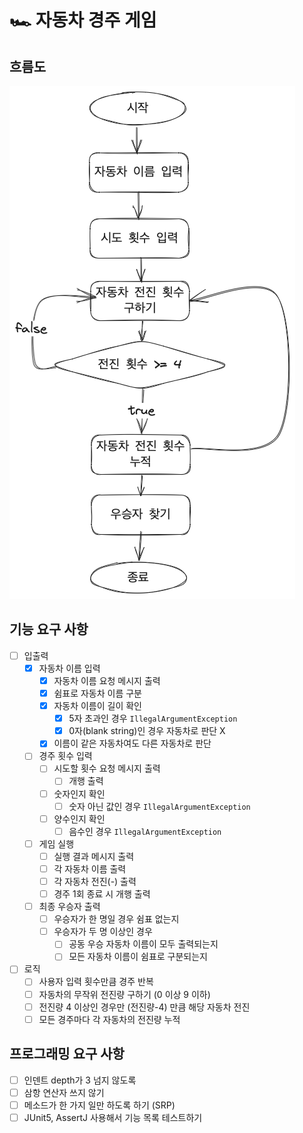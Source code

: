 # 🏎️ 자동차 경주 게임

## 흐름도

![flow_chart.png](flow_chart.png)

## 기능 요구 사항

- [ ] 입출력
    - [x] 자동차 이름 입력
        - [x] 자동차 이름 요청 메시지 출력
        - [x] 쉼표로 자동차 이름 구분
        - [x] 자동차 이름이 길이 확인
            - [x] 5자 초과인 경우 `IllegalArgumentException`
            - [x] 0자(blank string)인 경우 자동차로 판단 X
        - [x] 이름이 같은 자동차여도 다른 자동차로 판단

    - [ ] 경주 횟수 입력
        - [ ] 시도할 횟수 요청 메시지 출력
            - [ ] 개행 출력
        - [ ] 숫자인지 확인
            - [ ] 숫자 아닌 값인 경우 `IllegalArgumentException`
        - [ ] 양수인지 확인
            - [ ] 음수인 경우 `IllegalArgumentException`

    - [ ] 게임 실행
        - [ ] 실행 결과 메시지 출력
        - [ ] 각 자동차 이름 출력
        - [ ] 각 자동차 전진(-) 출력
        - [ ] 경주 1회 종료 시 개행 출력

    - [ ] 최종 우승자 출력
        - [ ] 우승자가 한 명일 경우 쉼표 없는지
        - [ ] 우승자가 두 명 이상인 경우
            - [ ] 공동 우승 자동차 이름이 모두 출력되는지
            - [ ] 모든 자동차 이름이 쉼표로 구분되는지

- [ ] 로직
    - [ ] 사용자 입력 횟수만큼 경주 반복
    - [ ] 자동차의 무작위 전진량 구하기 (0 이상 9 이하)
    - [ ] 전진량 4 이상인 경우만 (전진량-4) 만큼 해당 자동차 전진
    - [ ] 모든 경주마다 각 자동차의 전진량 누적

## 프로그래밍 요구 사항

- [ ] 인덴트 depth가 3 넘지 않도록
- [ ] 삼항 연산자 쓰지 않기
- [ ] 메소드가 한 가지 일만 하도록 하기 (SRP)
- [ ] JUnit5, AssertJ 사용해서 기능 목록 테스트하기
